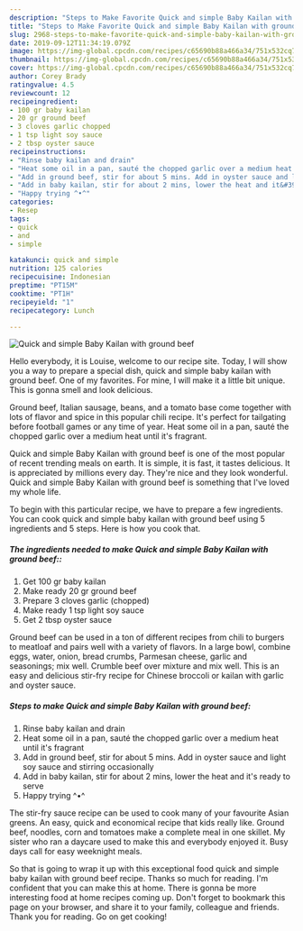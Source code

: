 ```yaml
---
description: "Steps to Make Favorite Quick and simple Baby Kailan with ground beef"
title: "Steps to Make Favorite Quick and simple Baby Kailan with ground beef"
slug: 2968-steps-to-make-favorite-quick-and-simple-baby-kailan-with-ground-beef
date: 2019-09-12T11:34:19.079Z
image: https://img-global.cpcdn.com/recipes/c65690b88a466a34/751x532cq70/quick-and-simple-baby-kailan-with-ground-beef-recipe-main-photo.jpg
thumbnail: https://img-global.cpcdn.com/recipes/c65690b88a466a34/751x532cq70/quick-and-simple-baby-kailan-with-ground-beef-recipe-main-photo.jpg
cover: https://img-global.cpcdn.com/recipes/c65690b88a466a34/751x532cq70/quick-and-simple-baby-kailan-with-ground-beef-recipe-main-photo.jpg
author: Corey Brady
ratingvalue: 4.5
reviewcount: 12
recipeingredient:
- 100 gr baby kailan
- 20 gr ground beef
- 3 cloves garlic chopped
- 1 tsp light soy sauce
- 2 tbsp oyster sauce
recipeinstructions:
- "Rinse baby kailan and drain"
- "Heat some oil in a pan, sauté the chopped garlic over a medium heat until it&#39;s fragrant"
- "Add in ground beef, stir for about 5 mins. Add in oyster sauce and light soy sauce and stirring occasionally"
- "Add in baby kailan, stir for about 2 mins, lower the heat and it&#39;s ready to serve"
- "Happy trying ^•^"
categories:
- Resep
tags:
- quick
- and
- simple

katakunci: quick and simple
nutrition: 125 calories
recipecuisine: Indonesian
preptime: "PT15M"
cooktime: "PT1H"
recipeyield: "1"
recipecategory: Lunch

---
```



![Quick and simple Baby Kailan with ground beef](https://img-global.cpcdn.com/recipes/c65690b88a466a34/751x532cq70/quick-and-simple-baby-kailan-with-ground-beef-recipe-main-photo.jpg)

Hello everybody, it is Louise, welcome to our recipe site. Today, I will show you a way to prepare a special dish, quick and simple baby kailan with ground beef. One of my favorites. For mine, I will make it a little bit unique. This is gonna smell and look delicious.

Ground beef, Italian sausage, beans, and a tomato base come together with lots of flavor and spice in this popular chili recipe. It&#39;s perfect for tailgating before football games or any time of year. Heat some oil in a pan, sauté the chopped garlic over a medium heat until it&#39;s fragrant.

Quick and simple Baby Kailan with ground beef is one of the most popular of recent trending meals on earth. It is simple, it is fast, it tastes delicious. It is appreciated by millions every day. They're nice and they look wonderful. Quick and simple Baby Kailan with ground beef is something that I've loved my whole life.


To begin with this particular recipe, we have to prepare a few ingredients. You can cook quick and simple baby kailan with ground beef using 5 ingredients and 5 steps. Here is how you cook that.

##### The ingredients needed to make Quick and simple Baby Kailan with ground beef::

1. Get 100 gr baby kailan
1. Make ready 20 gr ground beef
1. Prepare 3 cloves garlic (chopped)
1. Make ready 1 tsp light soy sauce
1. Get 2 tbsp oyster sauce


Ground beef can be used in a ton of different recipes from chili to burgers to meatloaf and pairs well with a variety of flavors. In a large bowl, combine eggs, water, onion, bread crumbs, Parmesan cheese, garlic and seasonings; mix well. Crumble beef over mixture and mix well. This is an easy and delicious stir-fry recipe for Chinese broccoli or kailan with garlic and oyster sauce. 

##### Steps to make Quick and simple Baby Kailan with ground beef:

1. Rinse baby kailan and drain
1. Heat some oil in a pan, sauté the chopped garlic over a medium heat until it&#39;s fragrant
1. Add in ground beef, stir for about 5 mins. Add in oyster sauce and light soy sauce and stirring occasionally
1. Add in baby kailan, stir for about 2 mins, lower the heat and it&#39;s ready to serve
1. Happy trying ^•^


The stir-fry sauce recipe can be used to cook many of your favourite Asian greens. An easy, quick and economical recipe that kids really like. Ground beef, noodles, corn and tomatoes make a complete meal in one skillet. My sister who ran a daycare used to make this and everybody enjoyed it. Busy days call for easy weeknight meals. 

So that is going to wrap it up with this exceptional food quick and simple baby kailan with ground beef recipe. Thanks so much for reading. I'm confident that you can make this at home. There is gonna be more interesting food at home recipes coming up. Don't forget to bookmark this page on your browser, and share it to your family, colleague and friends. Thank you for reading. Go on get cooking!
